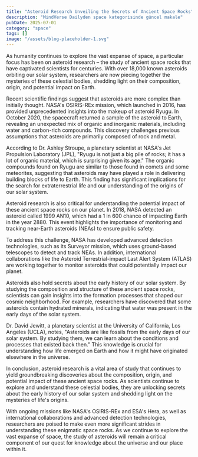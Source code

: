 ```yaml
---
title: "Asteroid Research Unveiling the Secrets of Ancient Space Rocks"
description: "MindVerse Dailyden space kategorisinde güncel makale"
pubDate: 2025-07-01
category: "space"
tags: []
image: "/assets/blog-placeholder-1.svg"
---
```


As humanity continues to explore the vast expanse of space, a particular focus has been on asteroid research – the study of ancient space rocks that have captivated scientists for centuries. With over 18,000 known asteroids orbiting our solar system, researchers are now piecing together the mysteries of these celestial bodies, shedding light on their composition, origin, and potential impact on Earth.

Recent scientific findings suggest that asteroids are more complex than initially thought. NASA's OSIRIS-REx mission, which launched in 2016, has provided unprecedented insights into the makeup of asteroid Ryugu. In October 2020, the spacecraft returned a sample of the asteroid to Earth, revealing an unexpected mix of organic and inorganic materials, including water and carbon-rich compounds. This discovery challenges previous assumptions that asteroids are primarily composed of rock and metal.

According to Dr. Ashley Stroupe, a planetary scientist at NASA's Jet Propulsion Laboratory (JPL), "Ryugu is not just a big pile of rocks; it has a lot of organic material, which is surprising given its age." The organic compounds found on Ryugu are similar to those found in comets and some meteorites, suggesting that asteroids may have played a role in delivering building blocks of life to Earth. This finding has significant implications for the search for extraterrestrial life and our understanding of the origins of our solar system.

Asteroid research is also critical for understanding the potential impact of these ancient space rocks on our planet. In 2018, NASA detected an asteroid called 1999 AN10, which had a 1 in 600 chance of impacting Earth in the year 2880. This event highlights the importance of monitoring and tracking near-Earth asteroids (NEAs) to ensure public safety.

To address this challenge, NASA has developed advanced detection technologies, such as its Surveyor mission, which uses ground-based telescopes to detect and track NEAs. In addition, international collaborations like the Asteroid Terrestrial-impact Last Alert System (ATLAS) are working together to monitor asteroids that could potentially impact our planet.

Asteroids also hold secrets about the early history of our solar system. By studying the composition and structure of these ancient space rocks, scientists can gain insights into the formation processes that shaped our cosmic neighborhood. For example, researchers have discovered that some asteroids contain hydrated minerals, indicating that water was present in the early days of the solar system.

Dr. David Jewitt, a planetary scientist at the University of California, Los Angeles (UCLA), notes, "Asteroids are like fossils from the early days of our solar system. By studying them, we can learn about the conditions and processes that existed back then." This knowledge is crucial for understanding how life emerged on Earth and how it might have originated elsewhere in the universe.

In conclusion, asteroid research is a vital area of study that continues to yield groundbreaking discoveries about the composition, origin, and potential impact of these ancient space rocks. As scientists continue to explore and understand these celestial bodies, they are unlocking secrets about the early history of our solar system and shedding light on the mysteries of life's origins.

With ongoing missions like NASA's OSIRIS-REx and ESA's Hera, as well as international collaborations and advanced detection technologies, researchers are poised to make even more significant strides in understanding these enigmatic space rocks. As we continue to explore the vast expanse of space, the study of asteroids will remain a critical component of our quest for knowledge about the universe and our place within it.